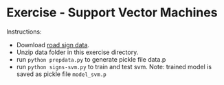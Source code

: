 # Exercise - Support Vector Machines

Instructions:
- Download [road sign data](https://www.dropbox.com/s/cbvtzugddy32l5i/data.zip?dl=0
).
- Unzip data folder in this exercise directory.
- run `python prepdata.py` to generate pickle file data.p
- run `python signs-svm.py` to train and test svm. Note: trained model is saved as pickle file `model_svm.p`